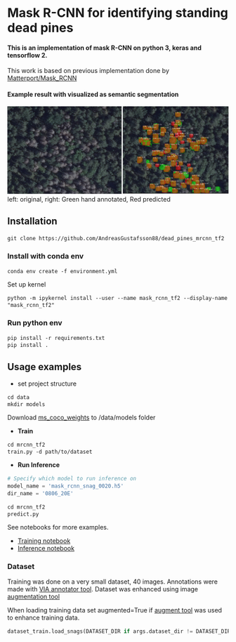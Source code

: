 # Mask R-CNN for identifying standing dead pines

#### This is an implementation of mask R-CNN on python 3, keras and tensorflow 2.

This work is based on previous implementation done by [Matterport/Mask_RCNN](https://github.com/matterport/Mask_RCNN)

#### Example result with visualized as semantic segmentation
![](data/example_images/001.png)
left: original, right: Green hand annotated, Red predicted


## Installation

```
git clone https://github.com/AndreasGustafsson88/dead_pines_mrcnn_tf2
```

### Install with conda env

```
conda env create -f environment.yml
```

Set up kernel

```
python -m ipykernel install --user --name mask_rcnn_tf2 --display-name "mask_rcnn_tf2"
```

### Run python env

```
pip install -r requirements.txt
pip install .
```

## Usage examples

* set project structure
```
cd data
mkdir models
```
Download [ms_coco_weights](https://github.com/matterport/Mask_RCNN/releases) to /data/models folder


* **Train**
```
cd mrcnn_tf2
train.py -d path/to/dataset 
```

* **Run Inference**

````python
# Specify which model to run inference on
model_name = 'mask_rcnn_snag_0020.h5'
dir_name = '0806_20E'
````

```
cd mrcnn_tf2
predict.py
```

See notebooks for more examples.
* [Training notebook](/Azure_MaskRCNN_tf2.ipynb)
* [Inference notebook](/review_model.ipynb)

### Dataset

Training was done on a very small dataset, 40 images. 
Annotations were made with [VIA annotator tool](https://www.robots.ox.ac.uk/~vgg/software/via/).
Dataset was enhanced using image [augmentation tool](https://github.com/AndreasGustafsson88/image_augmentation)

When loading training data set augmented=True if [augment tool](https://github.com/AndreasGustafsson88/image_augmentation) was used to enhance training data.

````python
dataset_train.load_snags(DATASET_DIR if args.dataset_dir != DATASET_DIR else args.dataset_dir, 'train', augmented=True)
````


